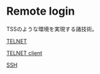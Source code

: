 # Remote login

TSSのような環境を実現する諸技術。

[TELNET](Remote%20login%201218107b58a84bb4ad4ff85674b5f256/TELNET%20a89abf70df8246378b4fd8e0d4dd8067.md)

[TELNET client](Remote%20login%201218107b58a84bb4ad4ff85674b5f256/TELNET%20client%2099bfa6247feb460ea8a16765ae513b35.md)

[SSH](Remote%20login%201218107b58a84bb4ad4ff85674b5f256/SSH%206e55ba61d8a2441ea029686789a1e69a.md)